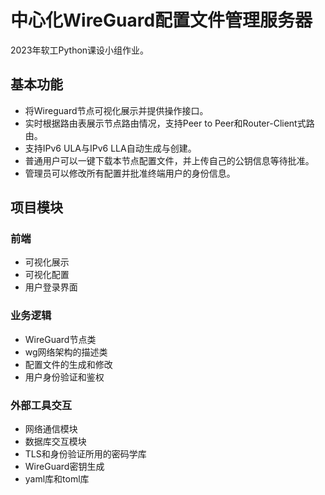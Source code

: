 # 中心化WireGuard配置文件管理服务器

2023年软工Python课设小组作业。

## 基本功能

- 将Wireguard节点可视化展示并提供操作接口。
- 实时根据路由表展示节点路由情况，支持Peer to Peer和Router-Client式路由。
- 支持IPv6 ULA与IPv6 LLA自动生成与创建。
- 普通用户可以一键下载本节点配置文件，并上传自己的公钥信息等待批准。
- 管理员可以修改所有配置并批准终端用户的身份信息。

## 项目模块

### 前端

- 可视化展示
- 可视化配置
- 用户登录界面

### 业务逻辑

- WireGuard节点类
- wg网络架构的描述类
- 配置文件的生成和修改
- 用户身份验证和鉴权

### 外部工具交互

- 网络通信模块
- 数据库交互模块
- TLS和身份验证所用的密码学库
- WireGuard密钥生成
- yaml库和toml库
